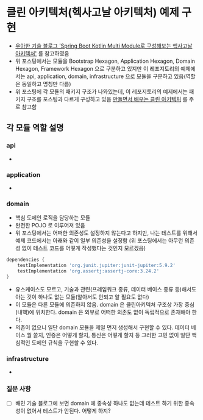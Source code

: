 # 클린 아키텍처(헥사고날 아키텍처) 예제 구현

- [우아한 기술 블로그 'Spring Boot Kotlin Multi Module로 구성해보는 헥사고날 아키텍처'](https://techblog.woowahan.com/12720/) 를 참고하였음
- 위 포스팅에서는 모듈을 Bootstrap Hexagon, Application Hexagon, Domain Hexagon, Framework Hexagon 으로 구분하고 있지만
  이 레포지토리의 예제에서는 api, application, domain, infrastructure 으로 모듈을 구분하고 있음(역할은 동일하고 명칭만 다름)
- 위 포스팅에 각 모듈의 패키지 구조가 나와있는데, 이 레포지토리의 예제에서는 패키지 구조를 포스팅과 다르게 구성하고 있음
  [만들면서 배우는 클린 아키텍처](https://www.yes24.com/Product/Goods/105138479?pid=123487&cosemkid=go16373101893711165) 를 주로 참고함

## 각 모듈 역할 설명

### api
- 

### application
-

### domain
- 핵심 도메인 로직을 담당하는 모듈
- 완전한 POJO 로 이루어져 있음
- 위 포스팅에서는 어떠한 의존성도 설정하지 않는다고 하지만, 나는 테스트를 위해서 예제 코드에서는 아래와 같이 일부 의존성을 설정함
  (위 포스팅에서는 아무런 의존성 없이 테스트 코드를 어떻게 작성했다는 것인지 모르겠음)
```groovy
dependencies {
    testImplementation 'org.junit.jupiter:junit-jupiter:5.9.2'
    testImplementation 'org.assertj:assertj-core:3.24.2'
}
```
- 유스케이스도 모르고, 기술과 관련(프레임워크 종류, 데이터 베이스 종류 등)해서도 아는 것이 하나도 없는 모듈(알아서도 안되고 알 필요도 없다)
- 이 모듈은 다른 모듈에 의존하지 않음. domain 은 클린아키텍처 구조상 가장 중심(내핵)에 위치한다. domain 은 외부로 어떠한 의존도 없이 독립적으로 존재해야 한다.
- 의존이 없으니 일단 domain 모듈을 제일 먼저 생성해서 구현할 수 있다. 데이터 베이스 뭘 쓸지, 인증은 어떻게 할지, 통신은 어떻게 할지 등 그러한 고민 없이 일단 핵심적인 도메인 규칙을 구현할 수 있다.

### infrastructure
-

### 질문 사항

- [ ] 배민 기술 블로그에 보면 domain 에 종속성 하나도 없는데 테스트 하기 위한 종속성이 없어서 테스트가 안된다. 어떻게 하지?
